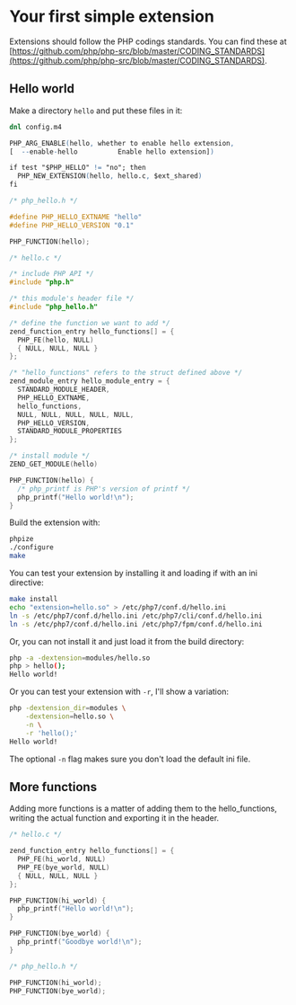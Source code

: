 # Your first simple extension

Extensions should follow the PHP codings standards. You can find these at
[https://github.com/php/php-src/blob/master/CODING_STANDARDS](https://github.com/php/php-src/blob/master/CODING_STANDARDS).

## Hello world

Make a directory ```hello``` and put these files in it:

```m4
dnl config.m4

PHP_ARG_ENABLE(hello, whether to enable hello extension,
[  --enable-hello          Enable hello extension])

if test "$PHP_HELLO" != "no"; then
  PHP_NEW_EXTENSION(hello, hello.c, $ext_shared)
fi
```

```c
/* php_hello.h */

#define PHP_HELLO_EXTNAME "hello"
#define PHP_HELLO_VERSION "0.1"

PHP_FUNCTION(hello);
```

```c
/* hello.c */

/* include PHP API */
#include "php.h"

/* this module's header file */
#include "php_hello.h"

/* define the function we want to add */
zend_function_entry hello_functions[] = {
  PHP_FE(hello, NULL)
  { NULL, NULL, NULL }
};

/* "hello_functions" refers to the struct defined above */
zend_module_entry hello_module_entry = {
  STANDARD_MODULE_HEADER,
  PHP_HELLO_EXTNAME,
  hello_functions,
  NULL, NULL, NULL, NULL, NULL,
  PHP_HELLO_VERSION,
  STANDARD_MODULE_PROPERTIES
};

/* install module */
ZEND_GET_MODULE(hello)

PHP_FUNCTION(hello) {
  /* php_printf is PHP's version of printf */
  php_printf("Hello world!\n");
}
```

Build the extension with:

```bash
phpize
./configure
make
```

You can test your extension by installing it and loading if with an ini directive:

```bash
make install
echo "extension=hello.so" > /etc/php7/conf.d/hello.ini
ln -s /etc/php7/conf.d/hello.ini /etc/php7/cli/conf.d/hello.ini
ln -s /etc/php7/conf.d/hello.ini /etc/php7/fpm/conf.d/hello.ini
```

Or, you can not install it and just load it from the build directory:

```bash
php -a -dextension=modules/hello.so
php > hello();
Hello world!
```

Or you can test your extension with ```-r```, I'll show a variation:

```bash
php -dextension_dir=modules \
    -dextension=hello.so \
    -n \
    -r 'hello();'
Hello world!
```

The optional ```-n``` flag makes sure you don't load the default ini file.

## More functions

Adding more functions is a matter of adding them to the hello_functions, writing
the actual function and exporting it in the header.

```c
/* hello.c */

zend_function_entry hello_functions[] = {
  PHP_FE(hi_world, NULL)
  PHP_FE(bye_world, NULL)
  { NULL, NULL, NULL }
};

PHP_FUNCTION(hi_world) {
  php_printf("Hello world!\n");
}

PHP_FUNCTION(bye_world) {
  php_printf("Goodbye world!\n");
}
```

```c
/* php_hello.h */

PHP_FUNCTION(hi_world);
PHP_FUNCTION(bye_world);
```
